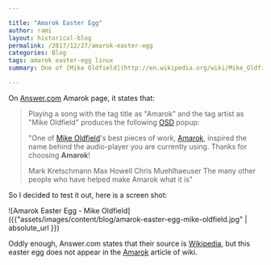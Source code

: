 ```yaml
---

title: "Amarok Easter Egg"
author: rami
layout: historical-blog
permalink: /2017/12/27/amarok-easter-egg
categories: Blog
tags: amarok easter-egg linux
summary: One of [Mike Oldfield](http://en.wikipedia.org/wiki/Mike_Oldfield "Mike Oldfield")'s best pieces of work, [Amarok](http://en.wikipedia.org/wiki/Amarok_%28software%29 "Amarok"), inspired the name behind the audio-player you are currently using. Thanks for choosing Amarok!

---
```


On [Answer.com](http://www.answers.com/topic/amarok-audio "Answer.com") Amarok page, it states that:

> Playing a song with the tag title as "Amarok" and the tag artist as "Mike Oldfield" produces the following [OSD](http://en.wikipedia.org/wiki/On-screen_display "OSD") popup:
>
> "One of [Mike Oldfield](http://en.wikipedia.org/wiki/Mike_Oldfield "Mike Oldfield")'s best pieces of work, [Amarok](http://en.wikipedia.org/wiki/Amarok_%28software%29 "Amarok"), inspired the name behind the audio-player you are currently using. Thanks for choosing **Amarok**!
> 
> Mark Kretschmann
> Max Howell
> Chris Muehlhaeuser
> The many other people who have helped make Amarok what it is"

So I decided to test it out, here is a screen shot:

![Amarok Easter Egg - Mike Oldfield]({{"assets/images/content/blog/amarok-easter-egg-mike-oldfield.jpg" | absolute_url }})

Oddly enough, Answer.com states that their source is [Wikipedia](http://www.wikipedia.com "Wikipedia"), but this easter egg does not appear in the [Amarok](http://en.wikipedia.org/wiki/Amarok_%28software%29 "Amarok") article of wiki.

